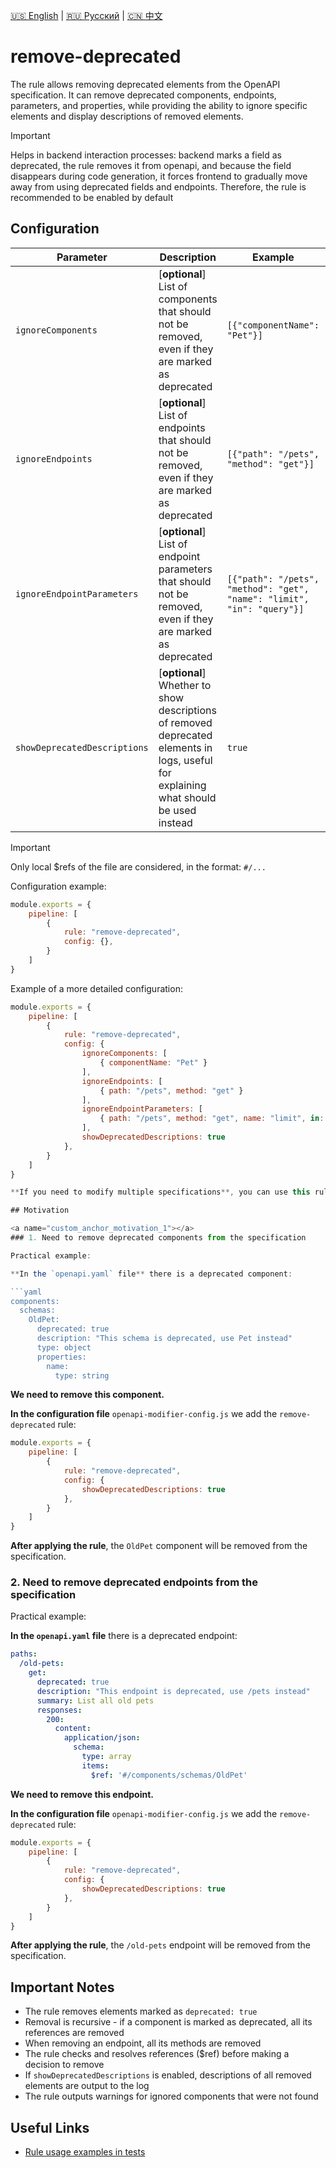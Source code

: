 [🇺🇸 English](./README.md) | [🇷🇺 Русский](./README-ru.md)  | [🇨🇳 中文](./README-zh.md)

# remove-deprecated

The rule allows removing deprecated elements from the OpenAPI specification. It can remove deprecated components, endpoints, parameters, and properties, while providing the ability to ignore specific elements and display descriptions of removed elements.

> [!IMPORTANT]  
> Helps in backend interaction processes: backend marks a field as deprecated, the rule removes it from openapi, and because the field disappears during code generation, it forces frontend to gradually move away from using deprecated fields and endpoints.
> Therefore, the rule is recommended to be enabled by default

## Configuration

| Parameter | Description                                                                                                                | Example | Type | Default |
|----------|-------------------------------------------------------------------------------------------------------------------------|---------|-----------|-----------|
| `ignoreComponents` | [**optional**] List of components that should not be removed, even if they are marked as deprecated            | `[{"componentName": "Pet"}]` | `Array<ComponentDescriptorConfig>` | `[]` |
| `ignoreEndpoints` | [**optional**] List of endpoints that should not be removed, even if they are marked as deprecated             | `[{"path": "/pets", "method": "get"}]` | `Array<EndpointDescriptorConfig>` | `[]` |
| `ignoreEndpointParameters` | [**optional**] List of endpoint parameters that should not be removed, even if they are marked as deprecated  | `[{"path": "/pets", "method": "get", "name": "limit", "in": "query"}]` | `Array<ParameterDescriptorConfig>` | `[]` |
| `showDeprecatedDescriptions` | [**optional**] Whether to show descriptions of removed deprecated elements in logs, useful for explaining what should be used instead | `true` | `boolean` | `false` |

> [!IMPORTANT]  
> Only local $refs of the file are considered, in the format: `#/...`

Configuration example:

```js
module.exports = {
    pipeline: [
        {
            rule: "remove-deprecated",
            config: {},
        }
    ]
}
```

Example of a more detailed configuration:

```js
module.exports = {
    pipeline: [
        {
            rule: "remove-deprecated",
            config: {
                ignoreComponents: [
                    { componentName: "Pet" }
                ],
                ignoreEndpoints: [
                    { path: "/pets", method: "get" }
                ],
                ignoreEndpointParameters: [
                    { path: "/pets", method: "get", name: "limit", in: "query" }
                ],
                showDeprecatedDescriptions: true
            },
        }
    ]
}

**If you need to modify multiple specifications**, you can use this rule multiple times in the overall configuration pipeline.

## Motivation

<a name="custom_anchor_motivation_1"></a>
### 1. Need to remove deprecated components from the specification

Practical example:

**In the `openapi.yaml` file** there is a deprecated component:

```yaml
components:
  schemas:
    OldPet:
      deprecated: true
      description: "This schema is deprecated, use Pet instead"
      type: object
      properties:
        name:
          type: string
```

**We need to remove this component.**

**In the configuration file** `openapi-modifier-config.js` we add the `remove-deprecated` rule:

```js
module.exports = {
    pipeline: [
        {
            rule: "remove-deprecated",
            config: {
                showDeprecatedDescriptions: true
            },
        }
    ]
}
```

**After applying the rule**, the `OldPet` component will be removed from the specification.

<a name="custom_anchor_motivation_2"></a>
### 2. Need to remove deprecated endpoints from the specification

Practical example:

**In the `openapi.yaml` file** there is a deprecated endpoint:

```yaml
paths:
  /old-pets:
    get:
      deprecated: true
      description: "This endpoint is deprecated, use /pets instead"
      summary: List all old pets
      responses:
        200:
          content:
            application/json:
              schema:
                type: array
                items:
                  $ref: '#/components/schemas/OldPet'
```

**We need to remove this endpoint.**

**In the configuration file** `openapi-modifier-config.js` we add the `remove-deprecated` rule:

```js
module.exports = {
    pipeline: [
        {
            rule: "remove-deprecated",
            config: {
                showDeprecatedDescriptions: true
            },
        }
    ]
}
```

**After applying the rule**, the `/old-pets` endpoint will be removed from the specification.

## Important Notes

- The rule removes elements marked as `deprecated: true`
- Removal is recursive - if a component is marked as deprecated, all its references are removed
- When removing an endpoint, all its methods are removed
- The rule checks and resolves references ($ref) before making a decision to remove
- If `showDeprecatedDescriptions` is enabled, descriptions of all removed elements are output to the log
- The rule outputs warnings for ignored components that were not found

## Useful Links

- [Rule usage examples in tests](./index.test.ts)  
 